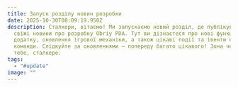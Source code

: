 ```yaml
---
title: Запуск розділу новин розробки
date: 2025-10-30T08:09:19.950Z
description: Сталкери, вітаємо! Ми запускаємо новий розділ, де публікуватимемо
  свіжі новини про розробку Obriy PDA. Тут ви дізнаєтеся про нові функції
  додатку, оновлення ігрової механіки, а також цікаві події та івенти нашої
  команди. Слідкуйте за оновленнями — попереду багато цікавого! Зона чекає на
  тебе, сталкере.
tags:
  - "#update"
image: ""
---
```

